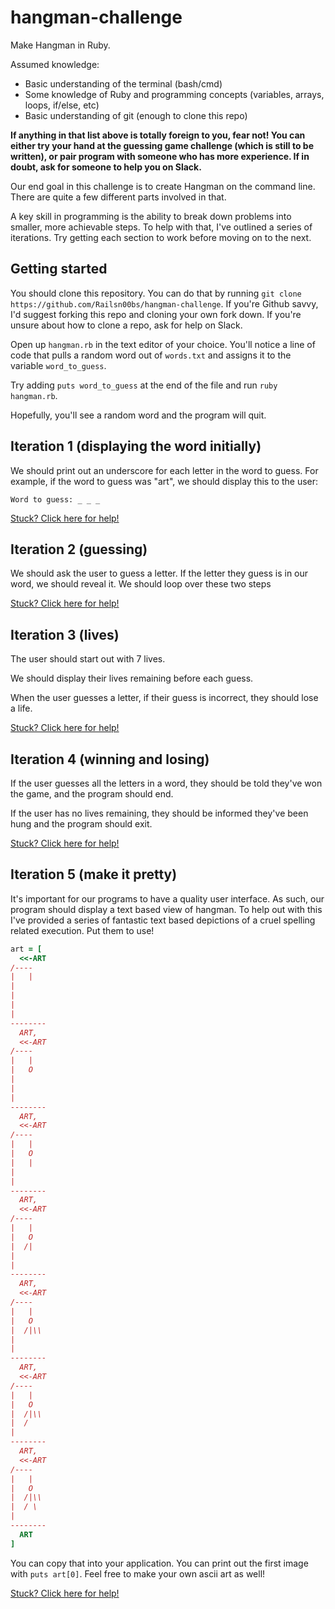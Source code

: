 # hangman-challenge
Make Hangman in Ruby.

Assumed knowledge:

  * Basic understanding of the terminal (bash/cmd)
  * Some knowledge of Ruby and programming concepts (variables, arrays, loops, if/else, etc)
  * Basic understanding of git (enough to clone this repo)

**If anything in that list above is totally foreign to you, fear not! You can either try your hand at the guessing game challenge (which is still to be written), or pair program with someone who has more experience. If in doubt, ask for someone to help you on Slack.**

Our end goal in this challenge is to create Hangman on the command line. There are quite a few different parts involved in that.

A key skill in programming is the ability to break down problems into smaller, more achievable steps. To help with that, I've outlined a series of iterations. Try getting each section to work before moving on to the next.

Getting started
------

You should clone this repository. You can do that by running `git clone https://github.com/Railsn00bs/hangman-challenge`. If you're Github savvy, I'd suggest forking this repo and cloning your own fork down. If you're unsure about how to clone a repo, ask for help on Slack.

Open up `hangman.rb` in the text editor of your choice. You'll notice a line of code that pulls a random word out of `words.txt` and assigns it to the variable `word_to_guess`.

Try adding `puts word_to_guess` at the end of the file and run `ruby hangman.rb`.

Hopefully, you'll see a random word and the program will quit.


Iteration 1 (displaying the word initially)
------

We should print out an underscore for each letter in the word to guess.  For example, if the word to guess was "art", we should display this to the user:

`Word to guess: _ _ _`

[Stuck? Click here for help!](hints.md#user-content-iteration-1-hints)

Iteration 2 (guessing)
-----

We should ask the user to guess a letter.
If the letter they guess is in our word, we should reveal it.
We should loop over these two steps

[Stuck? Click here for help!](hints.md#user-content-iteration-2-hints)

Iteration 3 (lives)
-----

The user should start out with 7 lives.

We should display their lives remaining before each guess.

When the user guesses a letter, if their guess is incorrect, they should lose a life.

[Stuck? Click here for help!](hints.md#3)

Iteration 4 (winning and losing)
-----

If the user guesses all the letters in a word, they should be told they've won the game, and the program should end.

If the user has no lives remaining, they should be informed they've been hung and the program should exit.

[Stuck? Click here for help!](hints.md#4)

Iteration 5 (make it pretty)
-----

It's important for our programs to have a quality user interface. As such, our program should display a text based view of hangman. To help out with this I've provided a series of fantastic text based depictions of a cruel spelling related execution. Put them to use!

```ruby
art = [
  <<-ART
/----
|   |
|
|
|
|
--------
  ART,
  <<-ART
/----
|   |
|   O
|
|
|
--------
  ART,
  <<-ART
/----
|   |
|   O
|   |
|
|
--------
  ART,
  <<-ART
/----
|   |
|   O
|  /|
|
|
--------
  ART,
  <<-ART
/----
|   |
|   O
|  /|\\
|
|
--------
  ART,
  <<-ART
/----
|   |
|   O
|  /|\\
|  /
|
--------
  ART,
  <<-ART
/----
|   |
|   O
|  /|\\
|  / \
|
--------
  ART
]
```

You can copy that into your application. You can print out the first image with `puts art[0]`. Feel free to make your own ascii art as well!

[Stuck? Click here for help!](hints.md#5)
